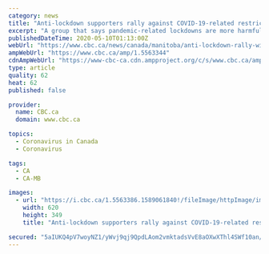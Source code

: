 ```yaml
---
category: news
title: "Anti-lockdown supporters rally against COVID-19-related restrictions outside Manitoba legislature"
excerpt: "A group that says pandemic-related lockdowns are more harmful than the novel coronavirus held a rally at the Manitoba Legislative Building on Saturday."
publishedDateTime: 2020-05-10T01:13:00Z
webUrl: "https://www.cbc.ca/news/canada/manitoba/anti-lockdown-rally-winnipeg-1.5563344"
ampWebUrl: "https://www.cbc.ca/amp/1.5563344"
cdnAmpWebUrl: "https://www-cbc-ca.cdn.ampproject.org/c/s/www.cbc.ca/amp/1.5563344"
type: article
quality: 62
heat: 62
published: false

provider:
  name: CBC.ca
  domain: www.cbc.ca

topics:
  - Coronavirus in Canada
  - Coronavirus

tags:
  - CA
  - CA-MB

images:
  - url: "https://i.cbc.ca/1.5563386.1589061840!/fileImage/httpImage/image.JPG_gen/derivatives/16x9_620/anti-lockdown-rally.JPG"
    width: 620
    height: 349
    title: "Anti-lockdown supporters rally against COVID-19-related restrictions outside Manitoba legislature"

secured: "5aIUKQ4pV7woyNZ1/yWvj9qj9QpdLAom2vmktadsVvE8aOXwXThl4SWf10an/CDOG6NY/WxkBAuIf8fpqqQnzUrLrQeK8iItT217XSKTvAZvDCQgkSP+HwUuZq8SpiiKcIQmdJJukJkes+MPFaaLwQPrLV/KPxZSdbpd17+d4A0oB4T9s53IG+WVU+NNFgzi6ynF8OJ47XtBDk6lIVFWuj/tI/BnPq+J9a3T5Dfpuz7R1/tsO38A7Neh4aGcC2SXcGfUwQL7YYsZRE+qYF+qa16NeHghL6HHzJhQhC6+vo34013uIuoC5uS9G1fODDc9Yw5L7gZjs3ITcNtSGlzRvWR+K2H3AqXECRbDJ014zl2XYLan12eN/sNPm7ZiSiSKF2KHOBiWFcZ6Tt/c58mb63IKn9CC6w9b9epc/4GE26qVQ9BVsYI3VgplIdj5knz1A+tpRgyjVQn9PLduqh+QpWV6n9hn05JvO3HbHCHIroc=;QADKPlxQu3q1D/jZ8E3JQA=="
---
```



